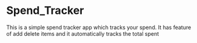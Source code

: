 # Spend_Tracker

This is a simple spend tracker app which tracks your spend.
It has feature of add delete items and it automatically tracks the total spent 
